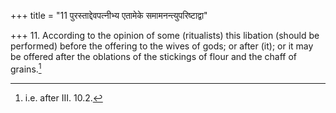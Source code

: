 +++
title = "11 पुरस्ताद्देवपत्नीभ्य एतामेके समामनन्त्युपरिष्टाद्वा"

+++
11. According to the opinion of some (ritualists) this libation (should be performed) before the offering to the wives of gods; or after (it); or it may be offered after the oblations of the stickings of flour and the chaff of grains.[^1]  

[^1]: i.e. after III. 10.2.
